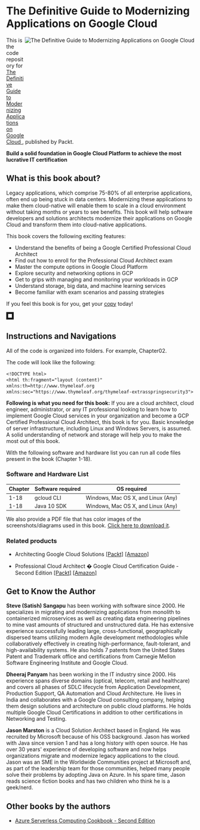 # The Definitive Guide to Modernizing Applications on Google Cloud 

<a href="https://www.packtpub.com/product/the-definitive-guide-to-modernizing-applications-on-google-cloud/9781800209794?utm_source=github&utm_medium=repository&utm_campaign=9781800209794"><img src="https://static.packt-cdn.com/products/9781800209794/cover/smaller" alt="The Definitive Guide to Modernizing Applications on Google Cloud " height="256px" align="right"></a>

This is the code repository for [The Definitive Guide to Modernizing Applications on Google Cloud ](https://www.packtpub.com/product/the-definitive-guide-to-modernizing-applications-on-google-cloud/9781800209794?utm_source=github&utm_medium=repository&utm_campaign=9781800209794), published by Packt.

**Build a solid foundation in Google Cloud Platform to achieve the most lucrative IT certification**

## What is this book about?
Legacy applications, which comprise 75-80% of all enterprise applications, often end up being stuck in data centers. Modernizing these applications to make them cloud-native will enable them to scale in a cloud environment without taking months or years to see benefits. This book will help software developers and solutions architects modernize their applications on Google Cloud and transform them into cloud-native applications. 

This book covers the following exciting features:
* Understand the benefits of being a Google Certified Professional Cloud Architect
* Find out how to enroll for the Professional Cloud Architect exam
* Master the compute options in Google Cloud Platform
* Explore security and networking options in GCP
* Get to grips with managing and monitoring your workloads in GCP
* Understand storage, big data, and machine learning services
* Become familiar with exam scenarios and passing strategies

If you feel this book is for you, get your [copy](https://www.amazon.com/dp/1800209797) today!

<a href="https://www.packtpub.com/?utm_source=github&utm_medium=banner&utm_campaign=GitHubBanner"><img src="https://raw.githubusercontent.com/PacktPublishing/GitHub/master/GitHub.png" 
alt="https://www.packtpub.com/" border="5" /></a>

## Instructions and Navigations
All of the code is organized into folders. For example, Chapter02.

The code will look like the following:
```
<!DOCTYPE html>
<html th:fragment="layout (content)"
xmlns:th=http://www.thymeleaf.org
xmlns:sec="https://www.thymeleaf.org/thymeleaf-extrasspringsecurity3">
```

**Following is what you need for this book:**
If you are a cloud architect, cloud engineer, administrator, or any IT professional looking to learn how to implement Google Cloud services in your organization and become a GCP Certified Professional Cloud Architect, this book is for you. Basic knowledge of server infrastructure, including Linux and Windows Servers, is assumed. A solid understanding of network and storage will help you to make the most out of this book.

With the following software and hardware list you can run all code files present in the book (Chapter 1-18).
### Software and Hardware List
| Chapter | Software required | OS required |
| -------- | ------------------------------------ | ----------------------------------- |
| 1-18 | gcloud CLI | Windows, Mac OS X, and Linux (Any) |
| 1-18 | Java 10 SDK | Windows, Mac OS X, and Linux (Any) |

We also provide a PDF file that has color images of the screenshots/diagrams used in this book. [Click here to download it](https://static.packt-cdn.com/downloads/9781800209794_ColorImages.pdf).

### Related products
* Architecting Google Cloud Solutions  [[Packt]](https://www.packtpub.com/product/architecting-google-cloud-solutions/9781800563308?utm_source=github&utm_medium=repository&utm_campaign=9781800563308) [[Amazon]](https://www.amazon.com/dp/1800563302)

* Professional Cloud Architect � Google Cloud Certification Guide - Second Edition  [[Packt]](https://www.packtpub.com/product/professional-cloud-architect-google-cloud-certification-guide-second-edition/9781801812290?utm_source=github&utm_medium=repository&utm_campaign=9781801812290) [[Amazon]](https://www.amazon.com/dp/1801812292)

## Get to Know the Author
**Steve (Satish) Sangapu**
has been working with software since 2000. He specializes in migrating and modernizing applications from monolith to containerized microservices as well as creating data engineering pipelines to mine vast amounts of structured and unstructured data. He has extensive experience successfully leading large, cross-functional, geographically dispersed teams utilizing modern Agile development methodologies while collaboratively effectively in creating high-performance, fault-tolerant, and high-availability systems. He also holds 7 patents from the United States Patent and Trademark office and certifications from Carnegie Mellon Software Engineering Institute and Google Cloud.

**Dheeraj Panyam**
has been working in the IT industry since 2000. His experience spans diverse domains (optical, telecom, retail and healthcare) and covers all phases of SDLC lifecycle from Application Development, Production Support, QA Automation and Cloud Architecture. He lives in India and collaborates with a Google Cloud consulting company, helping them design solutions and architecture on public cloud platforms. He holds multiple Google Cloud Certifications in addition to other certifications in Networking and Testing.

**Jason Marston**
is a Cloud Solution Architect based in England. He was recruited by Microsoft because of his OSS background. Jason has worked with Java since version 1 and has a long history with open source. He has over 30 years' experience of developing software and now helps organizations migrate and modernize legacy applications to the cloud. Jason was an SME in the Worldwide Communities project at Microsoft and, as part of the leadership team for those communities, helped many people solve their problems by adopting Java on Azure. In his spare time, Jason reads science fiction books and has two children who think he is a geek/nerd.

## Other books by the authors
* [Azure Serverless Computing Cookbook - Second Edition ](https://www.packtpub.com/product/azure-serverless-computing-cookbook-second-edition/9781789615265?utm_source=github&utm_medium=repository&utm_campaign=9781789615265)
